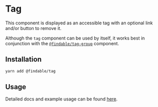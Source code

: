 # Tag

This component is displayed as an accessible tag with an optional link and/or
button to remove it.

Although the `tag` component can be used by itself, it works best in
conjunction with the [`@findable/tag-group`](https://www.npmjs.com/package/@findable/tag-group)
component.

## Installation

```sh
yarn add @findable/tag
```

## Usage

Detailed docs and example usage can be found [here](https://atlaskit.atlassian.com/packages/core/tag).
